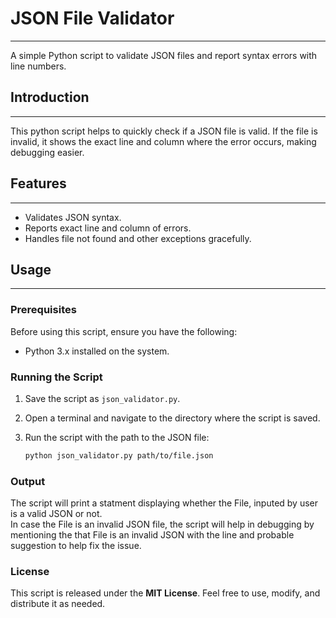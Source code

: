 # JSON File Validator
--- 
A simple Python script to validate JSON files and report syntax errors with line numbers.

## Introduction
---  
This python script helps to quickly check if a JSON file is valid. If the file is invalid, it shows the exact line and column where the error occurs, making debugging easier.

## Features
---
- Validates JSON syntax.
- Reports exact line and column of errors.
- Handles file not found and other exceptions gracefully.


## Usage
---
### Prerequisites

Before using this script, ensure you have the following:
- Python 3.x installed on the system.

### Running the Script

1. Save the script as `json_validator.py`.
2. Open a terminal and navigate to the directory where the script is saved.
3. Run the script with the path to the JSON file:

   ```bash
   python json_validator.py path/to/file.json
   ```
   
### Output
The script will print a statment displaying whether the File, inputed by user is a valid JSON or not.    
In case the File is an invalid JSON file, the script will help in debugging by mentioning the that File is an invalid JSON with the line and probable suggestion to help fix the issue.   

### License
This script is released under the **MIT License**. Feel free to use, modify, and distribute it as needed.
